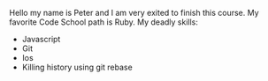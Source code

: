 Hello my name is Peter and I am very exited to finish this course.
My favorite Code School path is Ruby.
My deadly skills: 
* Javascript
* Git 
* Ios
* Killing history using git rebase
